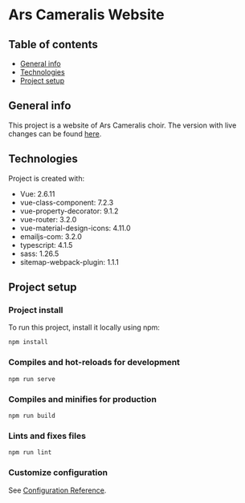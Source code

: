 # Ars Cameralis Website

## Table of contents
* [General info](#general-info)
* [Technologies](#technologies)
* [Project setup](#setup)

## General info
This project is a website of Ars Cameralis choir.
The version with live changes can be found [here](https://ars-cameralis.netlify.app).

## Technologies
Project is created with:
* Vue: 2.6.11
* vue-class-component: 7.2.3
* vue-property-decorator: 9.1.2
* vue-router: 3.2.0
* vue-material-design-icons: 4.11.0
* emailjs-com: 3.2.0
* typescript: 4.1.5
* sass: 1.26.5
* sitemap-webpack-plugin: 1.1.1

## Project setup
### Project install
To run this project, install it locally using npm:
```
npm install
```

### Compiles and hot-reloads for development
```
npm run serve
```

### Compiles and minifies for production
```
npm run build
```

### Lints and fixes files
```
npm run lint
```

### Customize configuration
See [Configuration Reference](https://cli.vuejs.org/config/).
